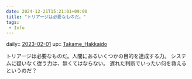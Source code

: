 ```yaml
---
date: 2024-12-21T15:21:01+09:00
title: "トリアージは必要なものだ。"
tags:
 - Info
---
```


daily:: [2023-02-01](/Daily_Note/2023-02-01.md)
up:: [Takame_Hakkaido](Bar/Novel/Nacaria/Takame_Hakkaido.md)

トリアージは必要なものだ。人間にあるいくつかの目的を達成する力。
システムに疑いなく従う力は、無くてはならない。
遅れた判断でいったい何を救えるというのだ？